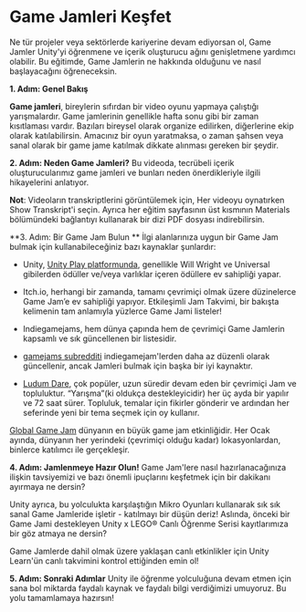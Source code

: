 # Game Jamleri Keşfet

Ne tür projeler veya sektörlerde kariyerine devam ediyorsan ol, Game Jamler Unity'yi öğrenmene ve içerik oluşturucu ağını genişletmene yardımcı olabilir. Bu eğitimde, Game Jamlerin ne hakkında olduğunu ve nasıl başlayacağını öğreneceksin. 

**1. Adım: Genel Bakış**

**Game jamleri**, bireylerin sıfırdan bir video oyunu yapmaya çalıştığı yarışmalardır. Game jamlerinin genellikle hafta sonu gibi bir zaman kısıtlaması vardır. Bazıları bireysel olarak organize edilirken, diğerlerine ekip olarak katılabilirsin. Amacınız bir oyun yaratmaksa, o zaman şahsen veya sanal olarak bir game jame katılmak dikkate alınması gereken bir şeydir. 

**2. Adım: Neden Game Jamleri?**
Bu videoda, tecrübeli içerik oluşturucularımız game jamleri ve bunları neden önerdikleriyle ilgili hikayelerini anlatıyor. 

**Not**: Videoların transkriptlerini görüntülemek için, Her videoyu oynatırken Show Transkript'i seçin. Ayrıca her eğitim sayfasının üst kısmının Materials bölümündeki bağlantıyı kullanarak bir dizi PDF dosyası indirebilirsin. 

**3. Adım: Bir Game Jam Bulun **
İlgi alanlarınıza uygun bir Game Jam bulmak için kullanabileceğiniz bazı kaynaklar şunlardır: 

- Unity, [Unity Play platformunda](https://play.unity.com/discover/all-showcases), genellikle Will Wright ve Universal gibilerden ödüller ve/veya varlıklar içeren ödüllere ev sahipliği yapar.  

- Itch.io, herhangi bir zamanda, tamamı çevrimiçi olmak üzere düzinelerce Game Jam’e ev sahipliği yapıyor. Etkileşimli Jam Takvimi, bir bakışta kelimenin tam anlamıyla yüzlerce Game Jami listeler! 

- Indiegamejams, hem dünya çapında hem de çevrimiçi Game Jamlerin kapsamlı ve sık güncellenen bir listesidir. 

- [gamejams subredditi](https://www.reddit.com/r/gamejams/) indiegamejam'lerden daha az düzenli olarak güncellenir, ancak Jamleri bulmak için başka bir iyi kaynaktır. 

- [Ludum Dare](https://ldjam.com/), çok popüler, uzun süredir devam eden bir çevrimiçi Jam ve topluluktur. “Yarışma”(ki oldukça destekleyicidir) her üç ayda bir yapılır ve 72 saat sürer. Topluluk, temalar için fikirler gönderir ve ardından her seferinde yeni bir tema seçmek için oy kullanır.  

[Global Game Jam](https://globalgamejam.org/) dünyanın en büyük game jam etkinliğidir. Her Ocak ayında, dünyanın her yerindeki (çevrimiçi olduğu kadar) lokasyonlardan, binlerce katılımcı ile gerçekleşir. 

**4. Adım: Jamlenmeye Hazır Olun!**
Game Jam'lere nasıl hazırlanacağınıza ilişkin tavsiyemizi ve bazı önemli ipuçlarını keşfetmek için bir dakikanı ayırmaya ne dersin?

Unity ayrıca, bu yolculukta karşılaştığın Mikro Oyunları kullanarak sık sık sanal Game Jamleride işletir - katılmayı bir düşün deriz! Aslında, önceki bir Game Jami destekleyen Unity x LEGO® Canlı Öğrenme Serisi kayıtlarımıza bir göz atmaya ne dersin?

Game Jamlerde dahil olmak üzere yaklaşan canlı etkinlikler için Unity Learn'ün canlı takvimini kontrol ettiğinden emin ol! 

**5. Adım: Sonraki Adımlar**
Unity ile öğrenme yolculuğuna devam etmen için sana bol miktarda faydalı kaynak ve faydalı bilgi verdiğimizi umuyoruz. Bu yolu tamamlamaya hazırsın! 
